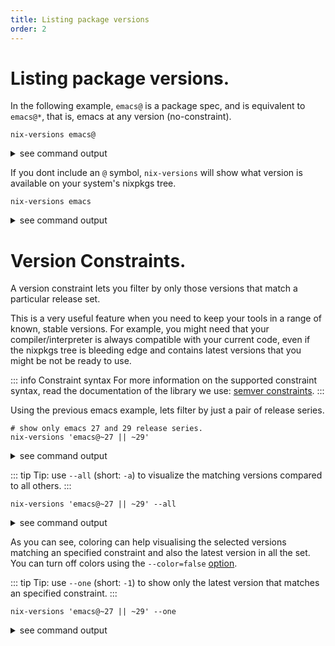 ```yaml
---
title: Listing package versions 
order: 2
---
```


# Listing package versions.

In the following example, `emacs@` is a package spec, and is equivalent to `emacs@*`, that is, emacs at any version (no-constraint).

```shell
nix-versions emacs@
```
<details><summary>see command output</summary>
<pre class="ansi-to-html">
<!-- @include: ./emacs-all.ansi.html -->
</pre>
</details>


If you dont include an `@` symbol, `nix-versions` will show what version is available on your system's
nixpkgs tree.

```shell
nix-versions emacs
```
<details><summary>see command output</summary>
<pre class="ansi-to-html">
<!-- @include: ./emacs-local.ansi.html -->
</pre>
</details>

# Version Constraints.

A version constraint lets you filter by only those versions that match a particular release set.

This is a very useful feature when you need to keep your tools in a range of known, stable versions.
For example, you might need that your compiler/interpreter is always compatible with your current code, even if the nixpkgs tree is bleeding edge and contains latest versions that you might be not be ready to use.

::: info Constraint syntax
For more information on the supported constraint syntax, read the documentation of the library we use:  [semver constraints](https://github.com/Masterminds/semver?tab=readme-ov-file#checking-version-constraints).
:::

Using the previous emacs example, lets filter by just a pair of release series.

```shell
# show only emacs 27 and 29 release series.
nix-versions 'emacs@~27 || ~29'
```
<details><summary>see command output</summary>
<pre class="ansi-to-html">
<!-- @include: ./emacs-27-29.ansi.html -->
</pre>
</details>

::: tip Tip: use `--all` (short: `-a`) to visualize the matching versions compared to all others.
:::

```shell
nix-versions 'emacs@~27 || ~29' --all
```
<details><summary>see command output</summary>
<pre class="ansi-to-html">
<!-- @include: ./emacs-27-29-all.ansi.html -->
</pre>
</details>


As you can see, coloring can help visualising the selected versions matching an specified constraint and also
the latest version in all the set. You can turn off colors using the `--color=false` [option](cli-help.html).

::: tip Tip: use `--one` (short: `-1`) to show only the latest version that matches an specified constraint.
:::

```shell
nix-versions 'emacs@~27 || ~29' --one
```
<details><summary>see command output</summary>
<pre class="ansi-to-html">
<!-- @include: ./emacs-27-29-one.ansi.html -->
</pre>
</details>

